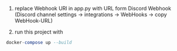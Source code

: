 1. replace Webhook URl in app.py with URL form Discord Webhook (Discord channel settings -> integrations -> WebHooks -> copy WebHook-URL)

2. run this project with
```SQL
docker-compose up --build
```
